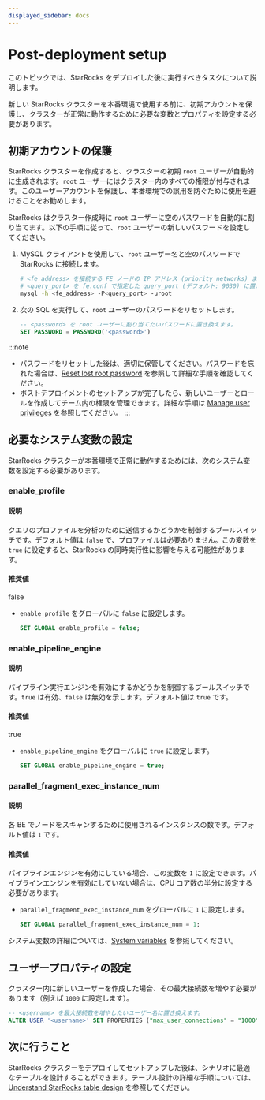 ```yaml
---
displayed_sidebar: docs
---
```


# Post-deployment setup

このトピックでは、StarRocks をデプロイした後に実行すべきタスクについて説明します。

新しい StarRocks クラスターを本番環境で使用する前に、初期アカウントを保護し、クラスターが正常に動作するために必要な変数とプロパティを設定する必要があります。

## 初期アカウントの保護

StarRocks クラスターを作成すると、クラスターの初期 `root` ユーザーが自動的に生成されます。`root` ユーザーにはクラスター内のすべての権限が付与されます。このユーザーアカウントを保護し、本番環境での誤用を防ぐために使用を避けることをお勧めします。

StarRocks はクラスター作成時に `root` ユーザーに空のパスワードを自動的に割り当てます。以下の手順に従って、`root` ユーザーの新しいパスワードを設定してください。

1. MySQL クライアントを使用して、`root` ユーザー名と空のパスワードで StarRocks に接続します。

   ```Bash
   # <fe_address> を接続する FE ノードの IP アドレス (priority_networks) または FQDN に置き換え、
   # <query_port> を fe.conf で指定した query_port (デフォルト: 9030) に置き換えます。
   mysql -h <fe_address> -P<query_port> -uroot
   ```

2. 次の SQL を実行して、`root` ユーザーのパスワードをリセットします。

   ```SQL
   -- <password> を root ユーザーに割り当てたいパスワードに置き換えます。
   SET PASSWORD = PASSWORD('<password>')
   ```

:::note
- パスワードをリセットした後は、適切に保管してください。パスワードを忘れた場合は、[Reset lost root password](../administration/user_privs/User_privilege.md#reset-lost-root-password) を参照して詳細な手順を確認してください。
- ポストデプロイメントのセットアップが完了したら、新しいユーザーとロールを作成してチーム内の権限を管理できます。詳細な手順は [Manage user privileges](../administration/user_privs/User_privilege.md) を参照してください。
:::

## 必要なシステム変数の設定

StarRocks クラスターが本番環境で正常に動作するためには、次のシステム変数を設定する必要があります。

### enable_profile

#### 説明
クエリのプロファイルを分析のために送信するかどうかを制御するブールスイッチです。デフォルト値は `false` で、プロファイルは必要ありません。この変数を `true` に設定すると、StarRocks の同時実行性に影響を与える可能性があります。

#### 推奨値
false

- `enable_profile` をグローバルに `false` に設定します。

  ```SQL
  SET GLOBAL enable_profile = false;
  ```

### enable_pipeline_engine

#### 説明
パイプライン実行エンジンを有効にするかどうかを制御するブールスイッチです。`true` は有効、`false` は無効を示します。デフォルト値は `true` です。

#### 推奨値
true

- `enable_pipeline_engine` をグローバルに `true` に設定します。

  ```SQL
  SET GLOBAL enable_pipeline_engine = true;
  ```

### parallel_fragment_exec_instance_num

#### 説明
各 BE でノードをスキャンするために使用されるインスタンスの数です。デフォルト値は `1` です。

#### 推奨値
パイプラインエンジンを有効にしている場合、この変数を `1` に設定できます。パイプラインエンジンを有効にしていない場合は、CPU コア数の半分に設定する必要があります。

- `parallel_fragment_exec_instance_num` をグローバルに `1` に設定します。

  ```SQL
  SET GLOBAL parallel_fragment_exec_instance_num = 1;
  ```

システム変数の詳細については、[System variables](../sql-reference/System_variable.md) を参照してください。

## ユーザープロパティの設定

クラスター内に新しいユーザーを作成した場合、その最大接続数を増やす必要があります（例えば `1000` に設定します）。

```SQL
-- <username> を最大接続数を増やしたいユーザー名に置き換えます。
ALTER USER '<username>' SET PROPERTIES ("max_user_connections" = "1000");
```

## 次に行うこと

StarRocks クラスターをデプロイしてセットアップした後は、シナリオに最適なテーブルを設計することができます。テーブル設計の詳細な手順については、[Understand StarRocks table design](../table_design/table_design.md) を参照してください。